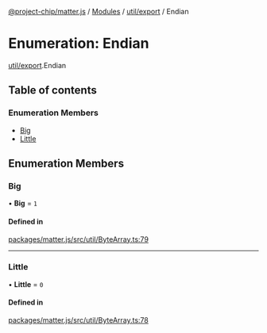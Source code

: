 [@project-chip/matter.js](../README.md) / [Modules](../modules.md) / [util/export](../modules/util_export.md) / Endian

# Enumeration: Endian

[util/export](../modules/util_export.md).Endian

## Table of contents

### Enumeration Members

- [Big](util_export.Endian.md#big)
- [Little](util_export.Endian.md#little)

## Enumeration Members

### Big

• **Big** = ``1``

#### Defined in

[packages/matter.js/src/util/ByteArray.ts:79](https://github.com/project-chip/matter.js/blob/ac2c2688/packages/matter.js/src/util/ByteArray.ts#L79)

___

### Little

• **Little** = ``0``

#### Defined in

[packages/matter.js/src/util/ByteArray.ts:78](https://github.com/project-chip/matter.js/blob/ac2c2688/packages/matter.js/src/util/ByteArray.ts#L78)
